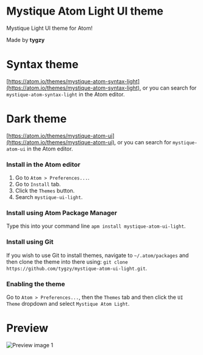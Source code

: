 # Mystique Atom Light UI theme

Mystique Light UI theme for Atom!

Made by __tygzy__

# Syntax theme

[https://atom.io/themes/mystique-atom-syntax-light](https://atom.io/themes/mystique-atom-syntax-light), or you can search for `mystique-atom-syntax-light` in the Atom editor.

# Dark theme

[https://atom.io/themes/mystique-atom-ui](https://atom.io/themes/mystique-atom-ui), or you can search for `mystique-atom-ui` in the Atom editor.

### Install in the Atom editor

1. Go to `Atom > Preferences...`.
2. Go to `Install` tab.
3. Click the `Themes` button.
4. Search `mystique-ui-light`.

### Install using Atom Package Manager

Type this into your command line `apm install mystique-atom-ui-light`.

### Install using Git

If you wish to use Git to install themes, navigate to `~/.atom/packages` and then clone the theme into there using: `git clone https://github.com/tygzy/mystique-atom-ui-light.git`.

### Enabling the theme

Go to `Atom > Preferences...`, then the `Themes` tab and then click the `UI Theme` dropdown and select `Mystique Atom Light`.

# Preview

![Preview image 1](https://i.imgur.com/1Sukz0c.png)
